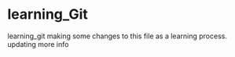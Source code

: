 # learning_Git
learning_git
making some changes to this file as a learning process.
updating more info

